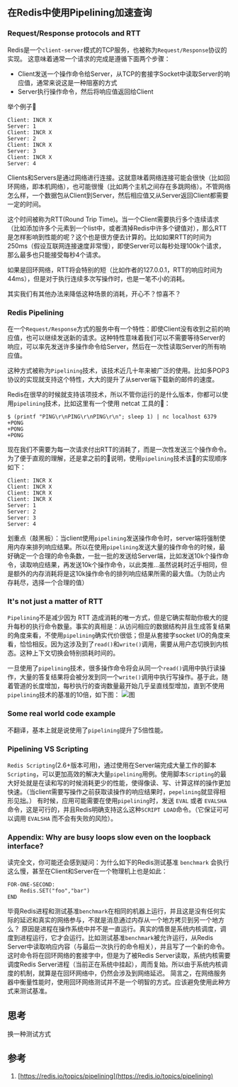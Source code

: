 ## 在Redis中使用Pipelining加速查询

### Request/Response protocols and RTT
Redis是一个`client-server`模式的TCP服务，也被称为`Request/Response`协议的实现。
这意味着通常一个请求的完成是遵循下面两个步骤：
- Client发送一个操作命令给Server，从TCP的套接字Socket中读取Server的响应值，通常来说这是一种阻塞的方式
- Server执行操作命令，然后将响应值返回给Client

举个例子🌰
```
Client: INCR X
Server: 1
Client: INCR X
Server: 2
Client: INCR X
Server: 3
Client: INCR X
Server: 4
```

Clients和Servers是通过网络进行连接。这就意味着网络连接可能会很快（比如回环网络，即本机网络），也可能很慢（比如两个主机之间存在多跳网络）。不管网络怎么样，一个数据包从Client到Server，然后相应值又从Server返回Client都需要一定的时间。

这个时间被称为RTT(Round Trip Time)。当一个Client需要执行多个连续请求（比如添加许多个元素到一个list中，或者清掉Redis中许多个键值对），那么RTT是怎样影响到性能的呢？这个也是很方便去计算的。比如如果RTT的时间为250ms（假设互联网连接速度非常慢），即使Server可以每秒处理100k个请求，那么最多也只能接受每秒4个请求。

如果是回环网络，RTT将会特别的短（比如作者的127.0.0.1，RTT的响应时间为44ms），但是对于执行连续多次写操作时，也是一笔不小的消耗。

其实我们有其他办法来降低这种场景的消耗，开心不？惊喜不？

### Redis Pipelining
在一个`Request/Response`方式的服务中有一个特性：即使Client没有收到之前的响应值，也可以继续发送新的请求。这种特性意味着我们可以不需要等待Server的响应，可以率先发送许多操作命令给Server，然后在一次性读取Server的所有响应值。

这种方式被称为`Pipelining`技术，该技术近几十年来被广泛的使用。比如多POP3协议的实现就支持这个特性，大大的提升了从server端下载新的邮件的速度。

Redis在很早的时候就支持该项技术，所以不管你运行的是什么版本，你都可以使用`pipelining`技术，比如这里有一个使用 netcat 工具的🌰：
```
$ (printf "PING\r\nPING\r\nPING\r\n"; sleep 1) | nc localhost 6379
+PONG
+PONG
+PONG
```

现在我们不需要为每一次请求付出RTT的消耗了，而是一次性发送三个操作命令。为了便于直观的理解，还是拿之前的🌰说明，使用`pipelining`技术该🌰的实现顺序如下：
```
Client: INCR X
Client: INCR X
Client: INCR X
Client: INCR X
Server: 1
Server: 2
Server: 3
Server: 4
```

划重点（敲黑板）：当client使用`pipelining`发送操作命令时，server端将强制使用内存来排列响应结果。所以在使用`pipelining`发送大量的操作命令的时候，最好确定一个合理的命令条数，一批一批的发送给Server端，比如发送10k个操作命令，读取响应结果，再发送10k个操作命令，以此类推...虽然说耗时近乎相同，但是额外的内存消耗将是这10k操作命令的排列响应结果所需的最大值。（为防止内存耗尽，选择一个合理的值）

### It's not just a matter of RTT
`Pipelining`不是减少因为 RTT 造成消耗的唯一方式，但是它确实帮助你极大的提升每秒的执行命令数量。事实的真相是：从访问相应的数据结构并且生成答复结果的角度来看，不使用`pipelining`确实代价很低；但是从套接字socket I/O的角度来看，恰恰相反。因为这涉及到了`read()`和`write()`调用，需要从用户态切换到内核态。这种上下文切换会特别损耗时间的。

一旦使用了`pipelining`技术，很多操作命令将会从同一个`read()`调用中执行读操作，大量的答复结果将会被分发到同一个`write()`调用中执行写操作。基于此，随着管道的长度增加，每秒执行的查询数量最开始几乎呈直线型增加，直到不使用`pipelining`技术的基准的10倍，如下图：
![图](https://redis.io/images/redisdoc/pipeline_iops.png)

### Some real world code example
不翻译，基本上就是说使用了`pipelining`提升了5倍性能。

### Pipelining VS Scripting
`Redis Scripting`(2.6+版本可用)，通过使用在Server端完成大量工作的脚本`Scripting`，可以更加高效的解决大量`pipelining`用例。使用脚本`Scripting`的最大好处就是在读和写的时候消耗更少的性能，使得像读、写、计算这样的操作更加快速。（当client需要写操作之前获取读操作的响应结果时，`pepelining`就显得相形见拙。）
有时候，应用可能需要在使用`pipelining`时，发送 `EVAL` 或者 `EVALSHA` 命令，这是可行的，并且Redis明确支持这么这种`SCRIPT LOAD`命令。（它保证可可以调用 `EVALSHA` 而不会有失败的风险）。

### Appendix: Why are busy loops slow even on the loopback interface?
读完全文，你可能还会感到疑问：为什么如下的Redis测试基准 `benchmark` 会执行这么慢，甚至在Client和Server在一个物理机上也是如此：
```
FOR-ONE-SECOND:
    Redis.SET("foo","bar")
END
```
毕竟Redis进程和测试基准`benchmark`在相同的机器上运行，并且这是没有任何实际的延迟和真实的网络参与，不就是消息通过内存从一个地方拷贝到另一个地方么？
原因是进程在操作系统中并不是一直运行。真实的情景是系统内核调度，调度到进程运行，它才会运行。比如测试基准`benchmark`被允许运行，从Redis Server中读取响应内容（与最后一次执行的命令相关），并且写了一个新的命令。这时命令将在回环网络的套接字中，但是为了被Redis Server读取，系统内核需要调度Redis Server进程（当前正在系统中挂起），周而复始。所以由于系统内核调度的机制，就算是在回环网络中，仍然会涉及到网络延迟。
简言之，在网络服务器中衡量性能时，使用回环网络测试并不是一个明智的方式。应该避免使用此种方式来测试基准。

## 思考
换一种测试方式

## 参考
1. [https://redis.io/topics/pipelining](https://redis.io/topics/pipelining)